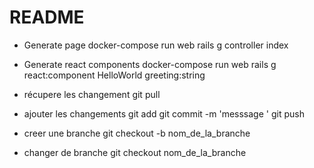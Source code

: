 # README

* Generate page
docker-compose run web rails g controller index

* Generate react components
docker-compose run web rails g react:component HelloWorld greeting:string

* récupere les changement 
git pull
* ajouter les changements
git add
git commit -m 'messsage '
git push

* creer une branche
git checkout -b nom_de_la_branche

* changer de branche 
git checkout nom_de_la_branche
